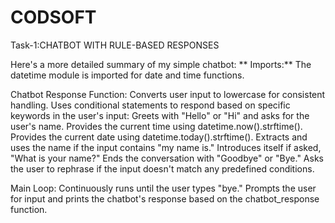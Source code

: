 # CODSOFT
Task-1:CHATBOT WITH RULE-BASED RESPONSES

Here's a more detailed summary of my simple chatbot:
**
Imports:**
The datetime module is imported for date and time functions.

Chatbot Response Function:
Converts user input to lowercase for consistent handling.
Uses conditional statements to respond based on specific keywords in the user's input:
Greets with "Hello" or "Hi" and asks for the user's name.
Provides the current time using datetime.now().strftime().
Provides the current date using datetime.today().strftime().
Extracts and uses the name if the input contains "my name is."
Introduces itself if asked, "What is your name?"
Ends the conversation with "Goodbye" or "Bye."
Asks the user to rephrase if the input doesn't match any predefined conditions.

Main Loop:
Continuously runs until the user types "bye."
Prompts the user for input and prints the chatbot's response based on the chatbot_response function.
